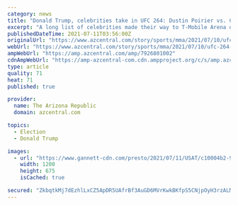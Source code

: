 ```yaml
---
category: news
title: "Donald Trump, celebrities take in UFC 264: Dustin Poirier vs. Conor McGregor 3"
excerpt: "A long list of celebrities made their way to T-Mobile Arena on Saturday night for what has been dubbed, \"the biggest fight of the year.\""
publishedDateTime: 2021-07-11T03:56:00Z
originalUrl: "https://www.azcentral.com/story/sports/mma/2021/07/10/ufc-264-stars-attending-conor-mcgregor-dustin-poirier/7926801002/"
webUrl: "https://www.azcentral.com/story/sports/mma/2021/07/10/ufc-264-stars-attending-conor-mcgregor-dustin-poirier/7926801002/"
ampWebUrl: "https://amp.azcentral.com/amp/7926801002"
cdnAmpWebUrl: "https://amp-azcentral-com.cdn.ampproject.org/c/s/amp.azcentral.com/amp/7926801002"
type: article
quality: 71
heat: 71
published: true

provider:
  name: The Arizona Republic
  domain: azcentral.com

topics:
  - Election
  - Donald Trump

images:
  - url: "https://www.gannett-cdn.com/presto/2021/07/11/USAT/c10004b2-9a25-4f15-80d7-6d975aa3d98b-USP_MMA__UFC_264-Tuivasa_vs_Hardy.jpg?auto=webp&crop=3971,2234,x1,y74&format=pjpg&width=1200"
    width: 1200
    height: 675
    isCached: true

secured: "ZkbqtkMj7dEzhlLxCZ5ApDR5UAfrBf3AuGD6MVrKwkBKfpS5CNjpOyH3rzALMIb5O2maEjLOQlmmpVTdIqzXG0Dq3CjNC3uQYeiR+C4HDzObW4Ac0Ny4mGgMacG7BI/o4v8cB1TpBc5bAG7P016pKM/pJTj2+5BqIuFJbcjkiF2ZFBjeEHaa0TxvgiLy/AAulOjEtjFZBTqICJyqMEFFNoKMXBkuiOtSWCEed5eh0xrKsaC69LQ9TBMSHTP8di1eixeIGnhg4eHcyX0IkgYZXJCcyqfEYU3n6r1zIR+f2AtDumO0GjwbDanmxVeWJVqQwR0fwApz5rBRsKGZItpRj4P7vD/FguqNBGgm7hvLWl0=;YREHyswtHg8Ir+/tzgjzvw=="
---
```


